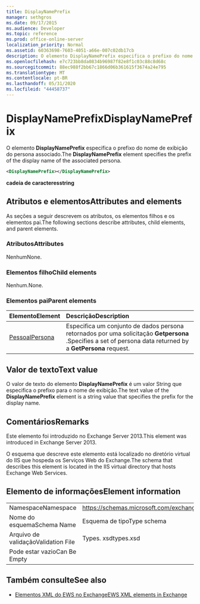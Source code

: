 ```yaml
---
title: DisplayNamePrefix
manager: sethgros
ms.date: 09/17/2015
ms.audience: Developer
ms.topic: reference
ms.prod: office-online-server
localization_priority: Normal
ms.assetid: 60363698-7603-4051-a66e-007c02db17cb
description: O elemento DisplayNamePrefix especifica o prefixo do nome de exibição do persona associado.
ms.openlocfilehash: e7c723bb8da0834b96987f82e8f1c03c88c8d68c
ms.sourcegitcommit: 88ec988f2bb67c1866d06b361615f3674a24e795
ms.translationtype: MT
ms.contentlocale: pt-BR
ms.lasthandoff: 05/31/2020
ms.locfileid: "44458737"
---
```

# <a name="displaynameprefix"></a><span data-ttu-id="66bd0-103">DisplayNamePrefix</span><span class="sxs-lookup"><span data-stu-id="66bd0-103">DisplayNamePrefix</span></span>

<span data-ttu-id="66bd0-104">O elemento **DisplayNamePrefix** especifica o prefixo do nome de exibição do persona associado.</span><span class="sxs-lookup"><span data-stu-id="66bd0-104">The **DisplayNamePrefix** element specifies the prefix of the display name of the associated persona.</span></span> 
  
```xml
<DisplayNamePrefix></DisplayNamePrefix>
```

 <span data-ttu-id="66bd0-105">**cadeia de caracteres**</span><span class="sxs-lookup"><span data-stu-id="66bd0-105">**string**</span></span>
## <a name="attributes-and-elements"></a><span data-ttu-id="66bd0-106">Atributos e elementos</span><span class="sxs-lookup"><span data-stu-id="66bd0-106">Attributes and elements</span></span>

<span data-ttu-id="66bd0-107">As seções a seguir descrevem os atributos, os elementos filhos e os elementos pai.</span><span class="sxs-lookup"><span data-stu-id="66bd0-107">The following sections describe attributes, child elements, and parent elements.</span></span>
  
### <a name="attributes"></a><span data-ttu-id="66bd0-108">Atributos</span><span class="sxs-lookup"><span data-stu-id="66bd0-108">Attributes</span></span>

<span data-ttu-id="66bd0-109">Nenhum</span><span class="sxs-lookup"><span data-stu-id="66bd0-109">None.</span></span>
  
### <a name="child-elements"></a><span data-ttu-id="66bd0-110">Elementos filho</span><span class="sxs-lookup"><span data-stu-id="66bd0-110">Child elements</span></span>

<span data-ttu-id="66bd0-111">Nenhum.</span><span class="sxs-lookup"><span data-stu-id="66bd0-111">None.</span></span>
  
### <a name="parent-elements"></a><span data-ttu-id="66bd0-112">Elementos pai</span><span class="sxs-lookup"><span data-stu-id="66bd0-112">Parent elements</span></span>

|<span data-ttu-id="66bd0-113">**Elemento**</span><span class="sxs-lookup"><span data-stu-id="66bd0-113">**Element**</span></span>|<span data-ttu-id="66bd0-114">**Descrição**</span><span class="sxs-lookup"><span data-stu-id="66bd0-114">**Description**</span></span>|
|:-----|:-----|
|[<span data-ttu-id="66bd0-115">Pessoal</span><span class="sxs-lookup"><span data-stu-id="66bd0-115">Persona</span></span>](persona.md) <br/> |<span data-ttu-id="66bd0-116">Especifica um conjunto de dados persona retornados por uma solicitação **Getpersona** .</span><span class="sxs-lookup"><span data-stu-id="66bd0-116">Specifies a set of persona data returned by a **GetPersona** request.</span></span>  <br/> |
   
## <a name="text-value"></a><span data-ttu-id="66bd0-117">Valor de texto</span><span class="sxs-lookup"><span data-stu-id="66bd0-117">Text value</span></span>

<span data-ttu-id="66bd0-118">O valor de texto do elemento **DisplayNamePrefix** é um valor String que especifica o prefixo para o nome de exibição.</span><span class="sxs-lookup"><span data-stu-id="66bd0-118">The text value of the **DisplayNamePrefix** element is a string value that specifies the prefix for the display name.</span></span> 
  
## <a name="remarks"></a><span data-ttu-id="66bd0-119">Comentários</span><span class="sxs-lookup"><span data-stu-id="66bd0-119">Remarks</span></span>

<span data-ttu-id="66bd0-120">Este elemento foi introduzido no Exchange Server 2013.</span><span class="sxs-lookup"><span data-stu-id="66bd0-120">This element was introduced in Exchange Server 2013.</span></span>
  
<span data-ttu-id="66bd0-121">O esquema que descreve este elemento está localizado no diretório virtual do IIS que hospeda os Serviços Web do Exchange.</span><span class="sxs-lookup"><span data-stu-id="66bd0-121">The schema that describes this element is located in the IIS virtual directory that hosts Exchange Web Services.</span></span>
  
## <a name="element-information"></a><span data-ttu-id="66bd0-122">Elemento de informações</span><span class="sxs-lookup"><span data-stu-id="66bd0-122">Element information</span></span>

|||
|:-----|:-----|
|<span data-ttu-id="66bd0-123">Namespace</span><span class="sxs-lookup"><span data-stu-id="66bd0-123">Namespace</span></span>  <br/> |https://schemas.microsoft.com/exchange/services/2006/types  <br/> |
|<span data-ttu-id="66bd0-124">Nome do esquema</span><span class="sxs-lookup"><span data-stu-id="66bd0-124">Schema Name</span></span>  <br/> |<span data-ttu-id="66bd0-125">Esquema de tipo</span><span class="sxs-lookup"><span data-stu-id="66bd0-125">Type schema</span></span>  <br/> |
|<span data-ttu-id="66bd0-126">Arquivo de validação</span><span class="sxs-lookup"><span data-stu-id="66bd0-126">Validation File</span></span>  <br/> |<span data-ttu-id="66bd0-127">Types. xsd</span><span class="sxs-lookup"><span data-stu-id="66bd0-127">types.xsd</span></span>  <br/> |
|<span data-ttu-id="66bd0-128">Pode estar vazio</span><span class="sxs-lookup"><span data-stu-id="66bd0-128">Can Be Empty</span></span>  <br/> ||
   
## <a name="see-also"></a><span data-ttu-id="66bd0-129">Também consulte</span><span class="sxs-lookup"><span data-stu-id="66bd0-129">See also</span></span>

- [<span data-ttu-id="66bd0-130">Elementos XML do EWS no Exchange</span><span class="sxs-lookup"><span data-stu-id="66bd0-130">EWS XML elements in Exchange</span></span>](ews-xml-elements-in-exchange.md)

